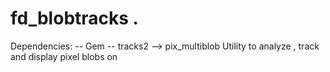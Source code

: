 # fd_blobtracks  .

 

 

Dependencies:
-- Gem
-- tracks2
--> pix_multiblob
Utility to analyze , track and display pixel blobs on


 
